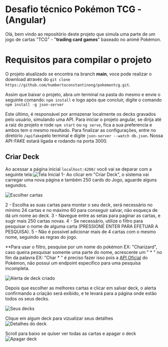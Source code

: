 # Desafio técnico Pokémon TCG - (Angular)

Olá, bem vindo ao repositório deste projeto que simula uma parte de um jogo de cartas "TCG" - "**trading card games**" baseado no animê Pokémon.


# Requisitos para compilar o projeto
O projeto atualizado se encontra na branch **main**, voce pode realizar o download através do
``git clone https://github.com/humbertoconstantinong/pokemontcg.git``.

Assim que baixar o projeto, abra um terminal na pasta do mesmo e envie o seguinte comando:
``npm install`` e logo após que concluir, digite o comando ``npm install -g json-server``

Este último, é responsável por armazenar localmente os decks gravados pelo usuário, simulando uma API.
Para iniciar o projeto angular, se dirija até a raiz do projeto e  rode ``npm start`` ou ``ng serve``, fica a sua preferencia e ambos tem o mesmo resultado.
Para finalizar as configurações, entre no diretório  ``/apifake``pelo terminal e digite ``json-server --watch db.json``.
Nossa API-FAKE estará ligada e  rodando na porta 3000.


## Criar Deck

Ao acessar a página inicial ``localhost:4200/`` você vai se deparar com a seguinte tela:![Tela Inicial](https://i.imgur.com/PtUTDFd.png)
1- Ao clicar em "Criar Deck", o sistema vai carregar uma nova página e também 250 cards do Jogo, aguarde alguns segundos.  

![Escolher cartas](https://i.imgur.com/hUsqgee.png)

2 - Escolha as suas cartas para montar o seu deck, será necessário no mínimo 24 cartas e no máximo 60 para conseguir salvar, não esqueça de dá um nome ao deck.
3 - Navegue entre as setas para paginar as cartas, e sugir mais 250 cartas novas.
4 - Se necessário, utilize o filtro para pesquisar o nome de alguma carta (PRESSIONE ENTER PARA EFETUAR A PESQUISA).
5 - Não é possível adicionar mais de 4 cartas com o mesmo nome, seguindo as regras do jogo.

**Para usar o filtro, pesquise por um nome do pokémon EX: "Charizard", caso queira pesquisar somente uma parte do nome, acrescente um " * " no fim da palavra EX: "Char * " é preciso fazer isso pois a [API Oficial](https://docs.pokemontcg.io/) do Pokémon, não possui um endpoint específico para uma pesquisa incompleta.

![Alerta de deck criado](https://i.imgur.com/hgE9JjK.png)

Depois que escolher as melhores cartas e clicar em salvar deck, o alerta confirmando a criação será exibido, e te levará para a página onde estão todos os seus decks.

![Seus decks](https://i.imgur.com/xjYUJh0.png)


Clique em algum deck para vizualizar seus detalhes   
![Detalhes do deck](https://i.imgur.com/tHp9u4t.png)


Scroll para baixo se quiser ver todas as cartas e apagar o deck  
![Apagar deck](https://i.imgur.com/6vMa3Dz.png)  

